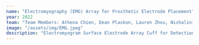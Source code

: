 ```yaml
---
name: "Electromyography (EMG) Array for Prosthetic Electrode Placement"
year: 2022
team: "Team Members: Athena Chien, Dean Plaskon, Lauren Zhou, Nishalini Shanmugan, Yoon Jae Lee"
image: "/assets/img/EMG.jpeg"
description: "Electromyogram Surface Electrode Array Cuff for Detection of Bicep and Triceps Activation. Uses an array of 15 custom designed PCB electrodes (8 bicep, 7 tricep) measuring simultaneously to an arduino to determine ideal electrode placement for upper arm prosthetics."
---
```

